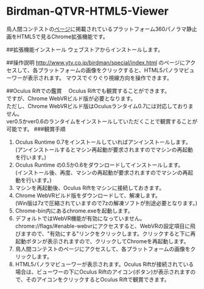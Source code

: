 # Birdman-QTVR-HTML5-Viewer
鳥人間コンテストの[ページ](http://www.ytv.co.jp/birdman/special/index.html)に掲載されているプラットフォーム360パノラマ静止画をHTML5で見るChrome拡張機能です。

##拡張機能インストール
ウェブストアからインストールします。

##操作説明
http://www.ytv.co.jp/birdman/special/index.html
のページにアクセスして、各プラットフォームの画像をクリックすると、HTML5パノラマビューワーが表示されます。
マウスでぐりぐり視線方向を操作できます。


##Oculus Riftでの鑑賞　
Oculus Riftでも観賞することができます。  
ですが、Chrome WebVRビルド版が必要となります。  
ただし、Chrome WebVRビルド版はOculusランタイム0.7には対応しておりません。  
ver0.5かver0.6のランタイムをインストールしていただくことで観賞することが可能です。
###観賞手順
1. Oculus Runtime 0.7をインストールしていればアンインストールします。  
(アンインストールするとマシン再起動が要求されますのでマシンの再起動を行います。)
2. Oculus Runtime の0.5か0.6をダウンロードしてインストールします。  
(インストール後、再度、マシンの再起動が要求されますのでマシンの再起動を行います。)
3. マシンを再起動後、Oculus Riftをマシンに接続しておきます。
3. Chrome WebVRビルド版をダウンロードして、解凍します。  
(Win版は7zで圧縮されていますので7zの解凍ソフトが別途必要となります。)
4. Chrome-bin内にあるchrome.exeを起動します。
5. デフォルトではWebVR機能が有効になっていません。chrome://flags/#enable-webvrにアクセスすると、WebVRの設定項目に飛びますので、"有効にする"リンクをクリックします。クリックすると下に再起動ボタンが表示されますので、クリックしてChromeを再起動します。
6. 鳥人間コンテストのページにアクセスして、各プラットフォームの画像をクリックします。
7. HTML5パノラマビューワーが表示されます。Oculus Riftが接続されている場合は、ビューワーの下にOculus Riftのアイコン(ボタン)が表示されますので、そのアイコンをクリックするとOculus Riftで観賞できます。





